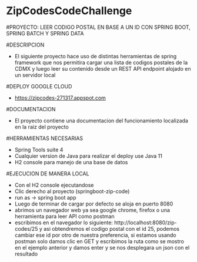 # ZipCodesCodeChallenge
#PROYECTO: LEER CODIGO POSTAL EN BASE A UN ID CON SPRING BOOT, SPRING BATCH Y SPRING DATA

#DESCRIPCION
- El siguiente proyecto hace uso de distintas herramientas de spring framework que nos permitira
    cargar una lista de codigos postales de la CDMX y luego leer su contenido desde un REST API endpoint
    alojado en un servidor local

#DEPLOY GOOGLE CLOUD
- https://zipcodes-271317.appspot.com

#DOCUMENTACION 
- El proyecto contiene una documentacion del funcionamiento localizada en la raiz del proyecto

#HERRAMIENTAS NECESARIAS
- Spring Tools suite 4
- Cualquier version de Java para realizar el deploy use Java 11
- H2 console para manejo de una base de datos

#EJECUCION DE MANERA LOCAL
- Con el H2 console ejecutandose
- Clic derecho al proyecto (springboot-zip-code)
- run as -> spring boot app
- Luego de terminar de cargar por defecto se aloja en puerto 8080
- abrimos un navegador web ya sea google chrome, firefox o una herramienta para leer API como postman
- escribimos en el navegador lo siguiente: http://localhost:8080/zip-codes/25 y asi obtendremos el codigo postal
    con el id 25, podemos cambiar ese id por otro de nuestra preferencia, si estamos usando postman solo damos clic en 
    GET y escribimos la ruta como se mostro en el ejemplo anterior y damos enter y se nos desplegara un json con el 
    resultado
